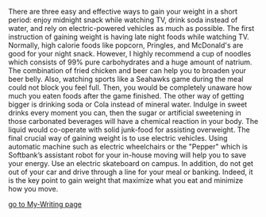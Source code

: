 
   There are three easy and effective ways to gain your weight in a short period: enjoy midnight snack while watching TV, drink soda instead of water, and rely on electric-powered vehicles as much as possible. The first instruction of gaining weight is having late night foods while watching TV. Normally, high calorie foods like popcorn, Pringles, and McDonald's are good for your night snack. However, I highly recommend a cup of noodles which consists of 99% pure carbohydrates and a huge amount of natrium. The combination of fried chicken and beer can help you to broaden your beer belly. Also, watching sports like a Seahawks game during the meal could not block you feel full. Then, you would be completely unaware how much you eaten foods after the game finished. The other way of getting bigger is drinking soda or Cola instead of mineral water. Indulge in sweet drinks every moment you can, then the sugar or artificial sweetening in those carbonated beverages will have a chemical reaction in your body. The liquid would co-operate with solid junk-food for assisting overweight. The final crucial way of gaining weight is to use electric vehicles. Using automatic machine such as electric wheelchairs or the "Pepper" which is Softbank’s assistant robot for your in-house moving will help you to save your energy. Use an electric skateboard on campus. In addition, do not get out of your car and drive through a line for your meal or banking. Indeed, it is the key point to gain weight that maximize what you eat and minimize how you move.

[go to My-Writing page](/Midterm/My-Writing/My-Writing.html)
